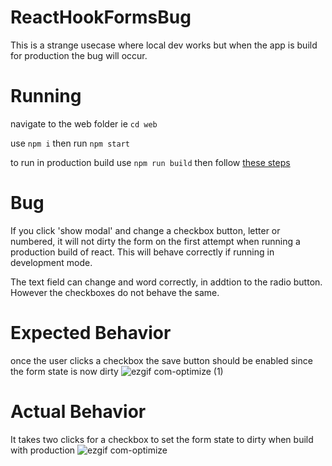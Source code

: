 # ReactHookFormsBug
This is a strange usecase where local dev works but when the app is build for production the bug will occur. 


# Running 
navigate to the web folder ie `cd web`

use `npm i` then run `npm start`

to run in production build use `npm run build` then follow [these steps](https://create-react-app.dev/docs/deployment#static-server)

# Bug 
If you click 'show modal' and change a checkbox button, letter or numbered, it will not dirty the form on the first attempt when running a production build of react. 
This will behave correctly if running in development mode. 

The text field can change and word correctly, in addtion to the radio button. However the checkboxes do not behave the same. 

# Expected Behavior 
once the user clicks a checkbox the save button should be enabled since the form state is now dirty
![ezgif com-optimize (1)](https://user-images.githubusercontent.com/1061957/232148517-9243bbc0-e40e-4c01-8048-4d424a8f6eab.gif)


# Actual Behavior 
It takes two clicks for a checkbox to set the form state to dirty when build with production
![ezgif com-optimize](https://user-images.githubusercontent.com/1061957/232148533-be8ce924-ed78-4b49-8735-33d6207a1081.gif)
